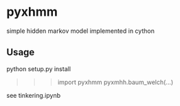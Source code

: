 # pyxhmm

simple hidden markov model implemented in cython

## Usage

python setup.py install

>>> import pyxhmm
>>> pyxmhh.baum_welch(...)

see tinkering.ipynb
